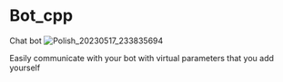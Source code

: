 # Bot_cpp
Chat bot
![Polish_20230517_233835694](https://github.com/Mr-Banana-2045/Bot_cpp/assets/109140672/2575a9c0-9095-4ff3-abb1-0aee1422b212)

Easily communicate with your bot with virtual parameters that you add yourself
